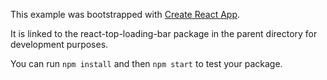 This example was bootstrapped with [Create React App](https://github.com/facebook/create-react-app).

It is linked to the react-top-loading-bar package in the parent directory for development purposes.

You can run `npm install` and then `npm start` to test your package.
